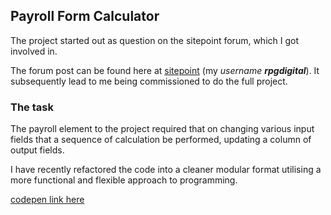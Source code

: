 ## Payroll Form Calculator
The project started out as question on the sitepoint forum, which I got involved in.

The forum post can be found here at [sitepoint](https://www.sitepoint.com/community/t/calculation-function-dead-end/352969/64?u=rpg_digital) (my *username* ***rpgdigital***). It subsequently lead to me being commissioned to do the full project.

### The task
The payroll element to the project required that on changing various input fields that a sequence of calculation be performed, updating a column of output fields.

I have recently refactored the code into a cleaner modular format utilising a more functional and flexible approach to programming.

[codepen link here](https://codepen.io/rpg2019/project/editor/XRLEEY)
